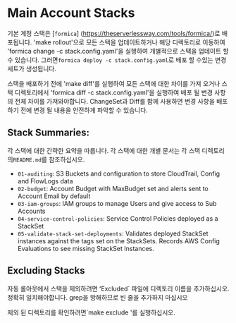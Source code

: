 # Main Account Stacks

기본 계정 스택은 [`formica`] (https://theserverlessway.com/tools/formica/)로 배포됩니다. 'make rollout'으로 모든 스택을 업데이트하거나 해당 디렉토리로 이동하여 'formica change -c stack.config.yaml'을 실행하여 개별적으로 스택을 업데이트 할 수 있습니다. 그러면`formica deploy -c stack.config.yaml`로 배포 할 수있는 변경 세트가 생성됩니다.

스택을 배포하기 전에 'make diff'를 실행하여 모든 스택에 대한 차이를 가져 오거나 스택 디렉토리에서 'formica diff -c stack.config.yaml'을 실행하여 배포 될 변경 사항의 전체 차이를 가져와야합니다. ChangeSet과 Diff를 함께 사용하면 변경 사항을 배포하기 전에 변경 될 내용을 안전하게 파악할 수 있습니다.

## Stack Summaries:

각 스택에 대한 간략한 요약을 따릅니다. 각 스택에 대한 개별 문서는 각 스택 디렉토리의`README.md`를 참조하십시오.

* `01-auditing`: S3 Buckets and configuration to store CloudTrail, Config and FlowLogs data
* `02-budget`: Account Budget with MaxBudget set and alerts sent to Account Email by default
* `03-iam-groups`: IAM groups to manage Users and give access to Sub Accounts
* `04-service-control-policies`: Service Control Policies deployed as a StackSet
* `05-validate-stack-set-deployments`: Validates deployed StackSet instances against the tags set on the StackSets. Records AWS Config Evaluations to see missing StackSet Instances.

## Excluding Stacks

자동 롤아웃에서 스택을 제외하려면 ʻExcluded` 파일에 디렉토리 이름을 추가하십시오.
정확히 일치해야합니다. grep을 방해하므로 빈 줄을 추가하지 마십시오

제외 된 디렉토리를 확인하려면`make exclude '를 실행하십시오.